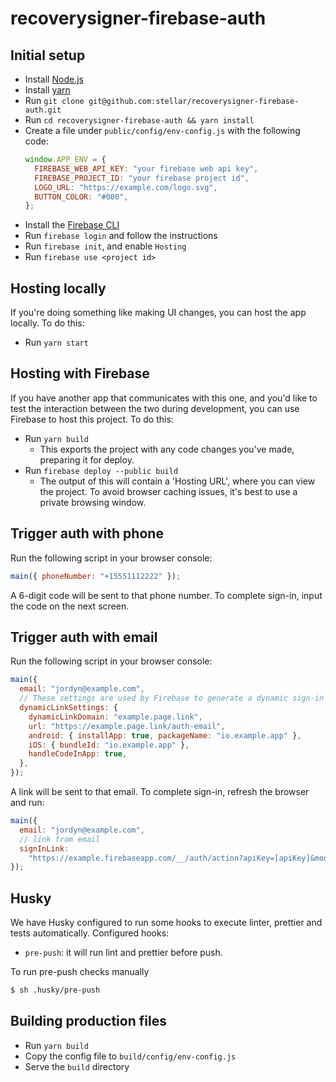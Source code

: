 # recoverysigner-firebase-auth

## Initial setup

- Install [Node.js](https://nodejs.org)
- Install [yarn](https://classic.yarnpkg.com/en/docs/install)
- Run `git clone git@github.com:stellar/recoverysigner-firebase-auth.git`
- Run `cd recoverysigner-firebase-auth && yarn install`
- Create a file under `public/config/env-config.js` with the following code:
  ```js
  window.APP_ENV = {
    FIREBASE_WEB_API_KEY: "your firebase web api key",
    FIREBASE_PROJECT_ID: "your firebase project id",
    LOGO_URL: "https://example.com/logo.svg",
    BUTTON_COLOR: "#000",
  };
  ```
- Install the [Firebase CLI](https://firebase.google.com/docs/cli)
- Run `firebase login` and follow the instructions
- Run `firebase init`, and enable `Hosting`
- Run `firebase use <project id>`

## Hosting locally

If you're doing something like making UI changes, you can host the app locally.
To do this:

- Run `yarn start`

## Hosting with Firebase

If you have another app that communicates with this one, and you'd like to test
the interaction between the two during development, you can use Firebase to host
this project. To do this:

- Run `yarn build`
  - This exports the project with any code changes you've made, preparing it for
    deploy.
- Run `firebase deploy --public build`
  - The output of this will contain a 'Hosting URL', where you can view the
    project. To avoid browser caching issues, it's best to use a private
    browsing window.

## Trigger auth with phone

Run the following script in your browser console:

```js
main({ phoneNumber: "+15551112222" });
```

A 6-digit code will be sent to that phone number. To complete sign-in, input the
code on the next screen.

## Trigger auth with email

Run the following script in your browser console:

```js
main({
  email: "jordyn@example.com",
  // These settings are used by Firebase to generate a dynamic sign-in link
  dynamicLinkSettings: {
    dynamicLinkDomain: "example.page.link",
    url: "https://example.page.link/auth-email",
    android: { installApp: true, packageName: "io.example.app" },
    iOS: { bundleId: "io.example.app" },
    handleCodeInApp: true,
  },
});
```

A link will be sent to that email. To complete sign-in, refresh the browser and
run:

```js
main({
  email: "jordyn@example.com",
  // link from email
  signInLink:
    "https://example.firebaseapp.com/__/auth/action?apiKey=[apiKey]&mode=signIn&oobCode=[oobCode]&continueUrl=https://sunship.page.link/email-auth&lang=en",
});
```

## Husky

We have Husky configured to run some hooks to execute linter, prettier and tests
automatically. Configured hooks:

- `pre-push`: it will run lint and prettier before push.

To run pre-push checks manually

```bash
$ sh .husky/pre-push
```

## Building production files

- Run `yarn build`
- Copy the config file to `build/config/env-config.js`
- Serve the `build` directory
